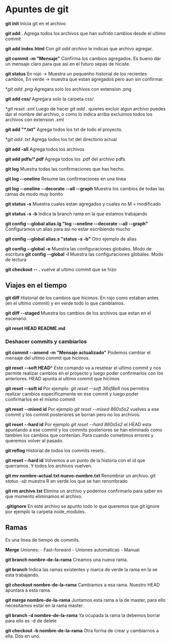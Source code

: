 # Apuntes de git

**git init**
Inicia git en el archivo

**git add .**
Agrega todos los archivos que han sufrido cambios desde el ultimo commit

**git add index.html**
Con *git add archivo* le indicas que archivo agregar.

**git commit -m "Mensaje"**
Confirma los cambios agregados. Es bueno dar un mensaje claro para que asi en el futuro sepas de hiciste.

**git status**
En rojo -> Muestra un pequenho historial de los recientes cambios,
En verde -> muestra que estan agregados pero aun sin confirmar.

**git add *.png**
Agregara solo los archivos con extension .png

**git add css/**
Agregara solo la carpeta css/

**git reset *.xml**
Luego de hacer *git add .* quieres excluir algun archivo puedes dar el nombre del archivo, o como lo indica arriba excluimos todos los archivos con extension .xml

**git add "*.txt"**
Agrega todos los txt de todo el proyecto.

**git add *.txt**
Agrega todos los txt del directorio actual

**git add -all**
Agrega todos los archivos

**git add pdfs/*.pdf**
Agrega todos los .pdf del archivo pdfs

**git log**
Muestra todas las confirmaciones que has hecho.

**git log --oneline**
Resume las confirmaciones en una linea

**git log --oneline --decorate --all --graph**
Muestra los cambios de todas las ramas de modo muy bonito

**git status -s**
Muestra cuales estan  agregados y cuales no
M = modificado

**git status -s -b**
Indica la branch rama en la que estamos trabajando

**git config --global alias.lg "log --oneline --decorate --all --graph"**
Configuramos un alias para asi no estar escribiendo mucho

**git config --global alias.s "status -s -b"**
Otro ejemplo de alias

**git config --global -e**
Muestra las configuraciones globales. Modo de escritura
**git config --global -l**
Muestra las configuraciones globales. Modo de lectura

**git checkout -- .**
vuelve al ultimo commit que se hizo

## Viajes en el tiempo

**git diff**
Historial de los cambios que hicimos. En rojo como estaban antes (en el ultimo commit) y en verde todo lo que cambiamos.

**git diff --staged**
Muestra los cambios de los archivos que estan en el escenario.

**git reset HEAD README.md**

### Deshacer commits y cambiarlos
**git commit --amend -m "Mensaje actualizado"**
Podemos cambiar el mensaje del ultimo commit que hicimos.

**git reset --soft HEAD^**
Este comando va a resetear el ultimo commit y nos permite realizar cambios en el proyecto y luego poder confirmarlos con los anteriores.
HEAD apunta al ultimo commit que hicimos

**git reset --soft id**
Por ejemplo: *git reset --soft 36sf8e6* nos permitira realizar cambios especificamente en ese commit y luego poder confirmarlos en el mismo commit

**git reset --mixed id**
Por ejemplo *git reset --mixed 860s5s2* vuelves a ese commit y los commit posteriores se borran pero no los archivos.

**git reset --hard id**
Por ejemplo *git reset --hard 860s5s2* el HEAD esta apuntando a ese commit y los commits posteriores se han eliminado como tambien los cambios que contenian. Para cuando cometimos errores y queremos volver al pasado.

**git reflog**
Historial de todos los commits resets..

**git reset --hard id**
Volvemos a un punto de la historia con el id que querramos. Y todos los archivos vuelven.

**git mv nombre-actual.txt nuevo-nombre.txt**
Renombrar un archivo. *git status -sb* muestra R en verde los que se han renombrado

**git rm archivo.tst**
Elimina un archivo y podemos confirmarlo para saber en que momento eliminamos el archivo.

**.gitignore**
En este archivo se apunto todo lo que queremos que git ignore por ejemplo la carpeta node_modules.

## Ramas
Es una linea de tiempo de commits.

**Merge**
Uniones:
    - Fast-forward
    - Uniones automaticas
    - Manual

**git branch nombre-de-la-rama**
Creamos una nueva rama.

**git branch**
Indica las ramas existentes y marca de verde la rama en la se esta trabajando.

**git checkout nombre-de-la-rama**
Cambiamos a esa rama. Nuestro HEAD apuntara a esta rama.

**git merge nombre-de-la-rama**
Juntamos esta rama a la de master, para ello necesitamos estar en la rama master.

**git branch -d nombre-de-la-rama**
Ya ocupada la rama la debemos borrar para ello es -d de delete

**git checkout -b nombre-de-la-rama**
Otra forma de crear y cambiarnos a ella. Dos en uno.


